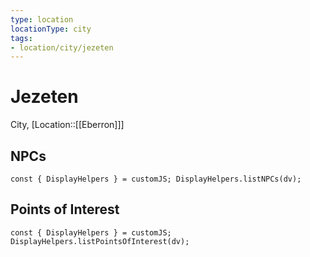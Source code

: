 ```yaml
---
type: location
locationType: city
tags: 
- location/city/jezeten
---
```


# Jezeten
City, [Location::[[Eberron]]]


## NPCs
```dataviewjs
const { DisplayHelpers } = customJS; DisplayHelpers.listNPCs(dv);
```

## Points of Interest
```dataviewjs
const { DisplayHelpers } = customJS; DisplayHelpers.listPointsOfInterest(dv);
```
